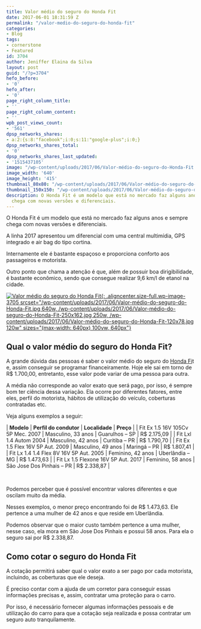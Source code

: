```yaml
---
title: Valor médio do seguro do Honda Fit
date: 2017-06-01 18:31:59 Z
permalink: "/valor-medio-do-seguro-do-honda-fit"
categories:
- Blog
tags:
- cornerstone
- Featured
id: 3704
author: Jeniffer Elaina da Silva
layout: post
guid: "/?p=3704"
hefo_before:
- '0'
hefo_after:
- '0'
page_right_column_title:
- ''
page_right_column_content:
- ''
wpb_post_views_count:
- '561'
dpsp_networks_shares:
- a:2:{s:8:"facebook";i:0;s:11:"google-plus";i:0;}
dpsp_networks_shares_total:
- '0'
dpsp_networks_shares_last_updated:
- '1515437105'
image: "/wp-content/uploads/2017/06/Valor-médio-do-seguro-do-Honda-Fit.jpg"
image_width: '640'
image_height: '415'
thumbnail_80x80: "/wp-content/uploads/2017/06/Valor-médio-do-seguro-do-Honda-Fit-80x80.jpg"
thumbnail_150x150: "/wp-content/uploads/2017/06/Valor-médio-do-seguro-do-Honda-Fit-150x150.jpg"
description: O Honda Fit é um modelo que está no mercado faz alguns anos e sempre
  chega com novas versões e diferenciais.
---
```


O Honda Fit &eacute; um modelo que est&aacute; no mercado faz alguns anos e sempre chega com novas vers&otilde;es e diferenciais.

A linha 2017 apresentou um diferencial com uma central multim&iacute;dia, GPS integrado e air bag do tipo cortina.

Internamente ele &eacute; bastante espa&ccedil;oso e proporciona conforto aos passageiros e motorista.

Outro ponto que chama a aten&ccedil;&atilde;o &eacute; que, al&eacute;m de possuir boa dirigibilidade, &eacute; bastante econ&ocirc;mico, sendo que consegue realizar 9,6 km/l de etanol na cidade.

[![Valor médio do seguro do Honda Fit](/wp-content/uploads/2017/06/Valor-médio-do-seguro-do-Honda-Fit.jpg){: .aligncenter.size-full.wp-image-3705 srcset="/wp-content/uploads/2017/06/Valor-médio-do-seguro-do-Honda-Fit.jpg 640w, /wp-content/uploads/2017/06/Valor-médio-do-seguro-do-Honda-Fit-250x162.jpg 250w, /wp-content/uploads/2017/06/Valor-médio-do-seguro-do-Honda-Fit-120x78.jpg 120w" sizes="(max-width: 640px) 100vw, 640px"}](/wp-content/uploads/2017/06/Valor-médio-do-seguro-do-Honda-Fit.jpg)

## Qual o valor m&eacute;dio do seguro do Honda Fit?

A grande d&uacute;vida das pessoas &eacute; saber o valor m&eacute;dio do seguro do [Honda Fi](https://www.carrolindo.com.br/2017/12/27/honda-fit-2018-ficha-tecnica-especificacoes/)t e, assim conseguir se programar financeiramente. Hoje ele sai em torno de R$ 1.700,00, entretanto, esse valor pode variar de uma pessoa para outra.

A m&eacute;dia n&atilde;o corresponde ao valor exato que ser&aacute; pago, por isso, &eacute; sempre bom ter ci&ecirc;ncia dessa varia&ccedil;&atilde;o. Ela ocorre por diferentes fatores, entre eles, perfil do motorista, h&aacute;bitos de utiliza&ccedil;&atilde;o do ve&iacute;culo, coberturas contratadas etc.

Veja alguns exemplos a seguir:

| **Modelo** | **Perfil do condutor** | **Localidade** | **Pre&ccedil;o** |
| Fit Ex 1.5 16V 105Cv 5P Mec. 2007 | Masculino, 33 anos | Guarulhos – SP | R$ 2.175,09 |
| Fit Lxl 1.4 Autom 2004 | Masculino, 42 anos | Curitiba – PR | R$ 1.790,70 |
| Fit Ex 1.5 Flex 16V 5P Aut. 2009 | Masculino, 49 anos | Maring&aacute; – PR | R$ 1.807,41 |
| Fit Lx 1.4 1.4 Flex 8V 16V 5P Aut. 2005 | Feminino, 42 anos | Uberl&acirc;ndia – MG | R$ 1.473,63 |
| Fit Lx 1.5 Flexone 16V 5P Aut. 2017 | Feminino, 58 anos | S&atilde;o Jose Dos Pinhais – PR | R$ 2.338,87 |

&nbsp;

Podemos perceber que &eacute; poss&iacute;vel encontrar valores diferentes e que oscilam muito da m&eacute;dia.

Nesses exemplos, o menor pre&ccedil;o encontrando foi de R$ 1.473,63. Ele pertence a uma mulher de 42 anos e que reside em Uberl&acirc;ndia.

Podemos observar que o maior custo tamb&eacute;m pertence a uma mulher, nesse caso, ela mora em S&atilde;o Jose Dos Pinhais e possui 58 anos. Para ela o seguro sai por R$ 2.338,87.

## Como cotar o seguro do Honda Fit

A cota&ccedil;&atilde;o permitir&aacute; saber qual o valor exato a ser pago por cada motorista, incluindo, as coberturas que ele deseja.

&Eacute; preciso contar com a ajuda de um corretor para conseguir essas informa&ccedil;&otilde;es precisas e, assim, contratar uma prote&ccedil;&atilde;o para o carro.

Por isso, &eacute; necess&aacute;rio fornecer algumas informa&ccedil;&otilde;es pessoais e de utiliza&ccedil;&atilde;o do carro para que a cota&ccedil;&atilde;o seja realizada e possa contratar um seguro auto tranquilamente.

&nbsp;